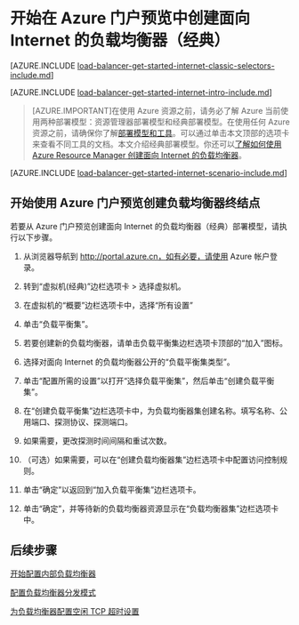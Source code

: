 <properties 
   pageTitle="开始使用 Azure 门户预览在经典部署模型中创建面向 Internet 的负载均衡器 | Azure"
   description="了解如何使用 Azure 门户预览在经典部署模型中创建面向 Internet 的负载均衡器"
   services="load-balancer"
   documentationCenter="na"
   authors="joaoma"
   manager="carolz"
   editor=""
   tags="azure-service-management"
/>
<tags  
   ms.service="load-balancer"
   ms.date="03/17/2016"
   wacn.date="08/29/2016" />

# 开始在 Azure 门户预览中创建面向 Internet 的负载均衡器（经典）

[AZURE.INCLUDE [load-balancer-get-started-internet-classic-selectors-include.md](../../includes/load-balancer-get-started-internet-classic-selectors-include.md)]

[AZURE.INCLUDE [load-balancer-get-started-internet-intro-include.md](../../includes/load-balancer-get-started-internet-intro-include.md)]

>[AZURE.IMPORTANT]在使用 Azure 资源之前，请务必了解 Azure 当前使用两种部署模型：资源管理器部署模型和经典部署模型。在使用任何 Azure 资源之前，请确保你了解[部署模型和工具](/documentation/articles/azure-classic-rm/)。可以通过单击本文顶部的选项卡来查看不同工具的文档。本文介绍经典部署模型。你还可以[了解如何使用 Azure Resource Manager 创建面向 Internet 的负载均衡器](/documentation/articles/load-balancer-get-started-internet-arm-ps/)。

 
[AZURE.INCLUDE [load-balancer-get-started-internet-scenario-include.md](../../includes/load-balancer-get-started-internet-scenario-include.md)]



## 开始使用 Azure 门户预览创建负载均衡器终结点	

若要从 Azure 门户预览创建面向 Internet 的负载均衡器（经典）部署模型，请执行以下步骤。

1. 从浏览器导航到 http://portal.azure.cn，如有必要，请使用 Azure 帐户登录。

2. 转到“虚拟机(经典)”边栏选项卡 > 选择虚拟机。

3. 在虚拟机的“概要”边栏选项卡中，选择“所有设置”

4. 单击“负载平衡集”。

5. 若要创建新的负载均衡器，请单击负载平衡集边栏选项卡顶部的“加入”图标。

6. 选择对面向 Internet 的负载均衡器公开的“负载平衡集类型”。

7. 单击“配置所需的设置”以打开“选择负载平衡集”，然后单击“创建负载平衡集”。

8. 在“创建负载平衡集”边栏选项卡中，为负载均衡器集创建名称。填写名称、公用端口、探测协议、探测端口。

9. 如果需要，更改探测时间间隔和重试次数。

10. （可选）如果需要，可以在“创建负载均衡器集”边栏选项卡中配置访问控制规则。

11. 单击“确定”以返回到“加入负载平衡集”边栏选项卡。

12. 单击“确定”，并等待新的负载均衡器资源显示在“负载均衡器集”边栏选项卡中。
 
## 后续步骤

[开始配置内部负载均衡器](/documentation/articles/load-balancer-get-started-ilb-arm-ps/)

[配置负载均衡器分发模式](/documentation/articles/load-balancer-distribution-mode/)

[为负载均衡器配置空闲 TCP 超时设置](/documentation/articles/load-balancer-tcp-idle-timeout/)

<!---HONumber=Mooncake_0822_2016-->